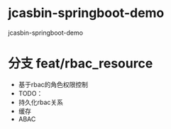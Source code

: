 # jcasbin-springboot-demo
jcasbin-springboot-demo
# 分支 feat/rbac_resource
  * 基于rbac的角色权限控制
  * TODO：
   * 持久化rbac关系
   * 缓存
   * ABAC
